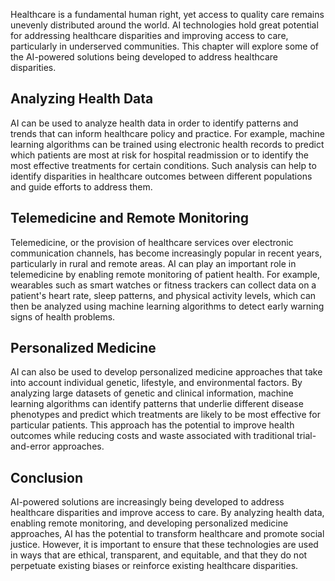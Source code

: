 
Healthcare is a fundamental human right, yet access to quality care remains unevenly distributed around the world. AI technologies hold great potential for addressing healthcare disparities and improving access to care, particularly in underserved communities. This chapter will explore some of the AI-powered solutions being developed to address healthcare disparities.

Analyzing Health Data
---------------------

AI can be used to analyze health data in order to identify patterns and trends that can inform healthcare policy and practice. For example, machine learning algorithms can be trained using electronic health records to predict which patients are most at risk for hospital readmission or to identify the most effective treatments for certain conditions. Such analysis can help to identify disparities in healthcare outcomes between different populations and guide efforts to address them.

Telemedicine and Remote Monitoring
----------------------------------

Telemedicine, or the provision of healthcare services over electronic communication channels, has become increasingly popular in recent years, particularly in rural and remote areas. AI can play an important role in telemedicine by enabling remote monitoring of patient health. For example, wearables such as smart watches or fitness trackers can collect data on a patient's heart rate, sleep patterns, and physical activity levels, which can then be analyzed using machine learning algorithms to detect early warning signs of health problems.

Personalized Medicine
---------------------

AI can also be used to develop personalized medicine approaches that take into account individual genetic, lifestyle, and environmental factors. By analyzing large datasets of genetic and clinical information, machine learning algorithms can identify patterns that underlie different disease phenotypes and predict which treatments are likely to be most effective for particular patients. This approach has the potential to improve health outcomes while reducing costs and waste associated with traditional trial-and-error approaches.

Conclusion
----------

AI-powered solutions are increasingly being developed to address healthcare disparities and improve access to care. By analyzing health data, enabling remote monitoring, and developing personalized medicine approaches, AI has the potential to transform healthcare and promote social justice. However, it is important to ensure that these technologies are used in ways that are ethical, transparent, and equitable, and that they do not perpetuate existing biases or reinforce existing healthcare disparities.
